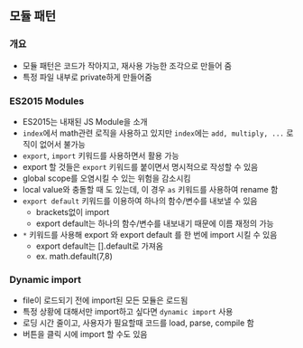## 모듈 패턴
### 개요
- 모듈 패턴은 코드가 작아지고, 재사용 가능한 조각으로 만들어 줌
- 특정 파일 내부로 private하게 만들어줌

### ES2015 Modules
- ES2015는 내재된 JS Module을 소개
- `index`에서 math관련 로직을 사용하고 있지만 `index`에는 `add, multiply, ...` 로직이 없어서 불가능
- `export`, `import` 키워드를 사용하면서 활용 가능
- export 할 것들은 `export` 키워드를 붙이면서 명시적으로 작성할 수 있음
- global scope를 오염시킬 수 있는 위험을 감소시킴
- local value와 충돌할 때 도 있는데, 이 경우 `as` 키워드를 사용하여 rename 함
- `export default` 키워드를 이용하여 하나의 함수/변수를 내보낼 수 있음
  - brackets없이 import
  - export default는 하나의 함수/변수를 내보내기 때문에 이름 재정의 가능
- `*` 키워드를 사용해 export 와 export default 를 한 번에 import 시킬 수 있음
  - export default는 [].default로 가져옴
  - ex. math.default(7,8)

### Dynamic import
- file이 로드되기 전에 import된 모든 모듈은 로드됨
- 특정 상황에 대해서만 import하고 싶다면 `dynamic import` 사용
- 로딩 시간 줄이고, 사용자가 필요할때 코드를 load, parse, compile 함
- 버튼을 클릭 시에 import 할 수도 있음